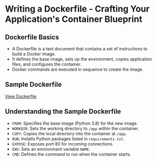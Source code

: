 # Writing a Dockerfile - Crafting Your Application's Container Blueprint

## Dockerfile Basics
- A Dockerfile is a text document that contains a set of instructions to build a Docker image.
- It defines the base image, sets up the environment, copies application files, and configures the container.
- Docker commands are executed in sequence to create the image.

## Sample Dockerfile
[View Dockerfile](./flask-app/Dockerfile)

## Understanding the Sample Dockerfile
- `FROM`: Specifies the base image (Python 3.8) for the new image.
- `WORKDIR`: Sets the working directory to `/app` within the container.
- `COPY`: Copies the local directory into the container at `/app`.
- `RUN`: Installs Python packages listed in `requirements.txt`.
- `EXPOSE`: Exposes port 80 for incoming connections.
- `ENV`: Sets an environment variable `NAME`.
- `CMD`: Defines the command to run when the container starts.
